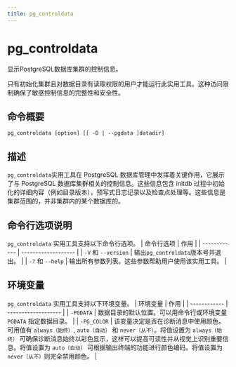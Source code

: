 ```yaml
---
title: pg_controldata
---
```


# pg_controldata
显示PostgreSQL数据库集群的控制信息。

只有初始化集群且对数据目录有读取权限的用户才能运行此实用工具。这种访问限制确保了敏感控制信息的完整性和安全性。

## 命令概要
```
pg_controldata [option] [[ -D | --pgdata ]datadir]
```

## 描述
`pg_controldata`实用工具在 PostgreSQL 数据库管理中发挥着关键作用，它展示了与 PostgreSQL 数据库集群相关的控制信息。这些信息包含 initdb 过程中初始化的详细内容（例如目录版本），预写式日志记录以及检查点处理等。这些信息是集群范围的，并非集群内的某个数据库的。

## 命令行选项说明
`pg_controldata` 实用工具支持以下命令行选项。 
| 命令行选项       | 作用                |
| ------------ | -------------------  |
| `-V` 和 `--version`    | 输出`pg_controldata`版本号并退出。      |
| `-?` 和 `--help`       | 输出所有参数列表。这些参数帮助用户使用该实用工具。   |

## 环境变量
`pg_controldata` 实用工具支持以下环境变量。 
| 环境变量       | 作用                 |
| ------------ | -------------------  |
| `-PGDATA`    | 数据目录的默认位置。可以用命令行或环境变量`PGDATA` 指定数据目录。    |
| `-PG_COLOR`  | 该变量决定是否在诊断消息中使用颜色。可用值有 `always（始终）`, `auto（自动）` 和 `never（从不）`。将值设置为 `always（始终）` 可确保诊断消息始终以彩色显示，这样可以提高可读性并从视觉上识别重要信息。将值设置为 `auto（自动）` 可根据输出终端的功能进行颜色编码。将值设置为 `never（从不）`则完全禁用颜色。  |
